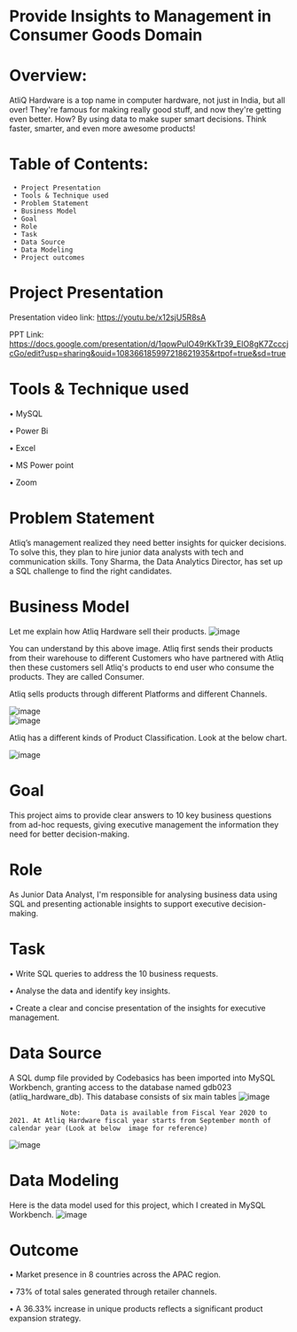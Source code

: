 # Provide Insights to Management in Consumer Goods Domain
   # Overview:
AtliQ Hardware is a top name in computer hardware, not just in India, but all over! They're famous for making really good stuff, and now they're getting even better. How? By using data to make super smart decisions. Think faster, smarter, and even more awesome products!

# Table of Contents:
     • Project Presentation
     • Tools & Technique used
     • Problem Statement
     • Business Model
     • Goal
     • Role
     • Task
     • Data Source
     • Data Modeling
     • Project outcomes
     
# Project Presentation
  Presentation video link: https://youtu.be/x12sjU5R8sA
  
  PPT Link: https://docs.google.com/presentation/d/1qowPulO49rKkTr39_ElO8gK7ZcccjcGo/edit?usp=sharing&ouid=108366185997218621935&rtpof=true&sd=true

# Tools & Technique used

   • MySQL
   
   • Power Bi 
   
   • Excel
   
   • MS Power point
   
   • Zoom
   
# Problem Statement 
Atliq’s management realized they need better insights for quicker decisions. To solve this, they plan to hire junior data analysts with tech and communication skills.
Tony Sharma, the Data Analytics Director, has set up a SQL challenge to find the right candidates.

# Business Model
Let me explain how Atliq Hardware sell their products.
![image](https://github.com/user-attachments/assets/375f1801-a6ca-4968-a0a6-b8ae2385d622)

You can understand by this above image. Atliq first sends their products from their warehouse to different Customers who have partnered with Atliq then these customers sell Atliq's products to end user who consume the products. They are called Consumer.

Atliq sells products through different Platforms and different Channels.

![image](https://github.com/user-attachments/assets/1b3e6bff-b403-4f45-8922-99f65b73c14e)  
![image](https://github.com/user-attachments/assets/dea570f6-5dc7-48f8-a98d-b8bdfb5e3555)

Atliq has a different kinds of Product Classification. Look at the below chart.

![image](https://github.com/user-attachments/assets/d8f2a3b0-c619-44e2-9373-99ab41cab402)

# Goal
This project aims to provide clear answers to 10 key business questions from ad-hoc requests, giving executive management the information they need for better decision-making.

# Role
As Junior Data Analyst, I'm responsible for analysing business data using SQL and presenting actionable insights to support executive decision-making.

# Task
• Write SQL queries to address the 10 business requests.

• Analyse the data and identify key insights.

• Create a clear and concise presentation of the insights for executive management.

# Data Source
A SQL dump file provided by Codebasics has been imported into MySQL Workbench, granting access to the database named gdb023 (atliq_hardware_db). This database consists of six main tables
![image](https://github.com/user-attachments/assets/c9ff47bb-35cc-450c-9720-c55569861bc9)

                 Note:     Data is available from Fiscal Year 2020 to 2021. At Atliq Hardware fiscal year starts from September month of calendar year (Look at below  image for reference)


![image](https://github.com/user-attachments/assets/3d015cbb-c152-41a6-a4fc-16a5c2079433)

#  Data Modeling
Here is the data model used for this project, which I created in MySQL Workbench.
![image](https://github.com/user-attachments/assets/3eb870c7-5b3a-4704-94bb-510bfef48bbd)

# Outcome

 • Market presence in 8 countries across the APAC region.
 
 • 73% of total sales generated through retailer channels.
 
 • A 36.33% increase in unique products reflects a significant product expansion strategy.






  
